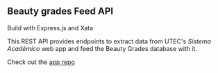 ## Beauty grades Feed API

Build with Express.js and Xata

This REST API provides endpoints to extract data from UTEC's *Sistema Académico* web app and feed the Beauty Grades database with it.


Check out the [app repo](https://github.com/beauty-grades/app)
